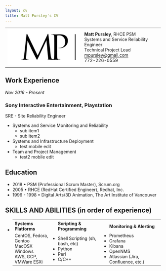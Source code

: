 ```yaml
---
layout: cv
title: Matt Pursley's CV
---
```


<center><div id="contact_table">
  <table width="800">
  <tr>
    <td align="right">
      <img src="assets/matt pursley resume logo v2 cropped.png" width="300">
    </td>
    <td align="left">
      <b>Matt Pursley</b>, RHCE PSM<br>
      Systems and Service Reliability Engineer<br>
      Technical Project Lead<br>
      <div id="webaddress">
        <i class="fi-mail"></i> 
        <a href="mailto:mpursley@gmail.com">mpursley@gmail.com</a><br>
      </div>
      <div id="webaddress">
        <i class="fi-telephone"></i> 772-226-0559 
      </div> 
    </td>
  </tr>
</table></div>
</center>

## Work Experience

_Nov 2016 - Present_
### __Sony Interactive Entertainment, Playstation__
SRE - Site Reliability Engineer

* Systems and Service Monitoring and Reliability
  * sub item1
  * sub item2
* Systems and Infrastructure Deployment
  * test mobile edit
* Team and Project Management
  * test2 mobile edit
  

## Education

* 2018 • PSM (Professional Scrum Master), Scrum.org
* 2005 • RHCE (RedHat Certified Engineer), Redhat, Inc.
* 1996 - 1998 • Digital Arts/3D Animation, The Art Institute of Vancouver


## SKILLS AND ABILITIES (in order of experience)

* <table>
  <tr>
    <th align="left">
      Systems Platforms
    </th>
    <th align="left">
      Scripting & Programming
    </th>
    <th align="left">
      Monitoring & Alerting
    </th>
  </tr>
  <tr>
    <td>
      <li> CentOS,  Fedora, Gentoo
      <li> MacOSX
      <li> Windows
      <li> AWS, GCP, VMWare ESXi

    <td>
      <li>Shell Scripting (sh, bash, etc)
      <li>Python 
      <li>Perl
      <li>C/C++

    <td>
      <li>Prometheus
      <li>Grafana
      <li>Kibana
      <li>OpenNMS
      <li>Atlassian (Jira, Confluence, etc.)

